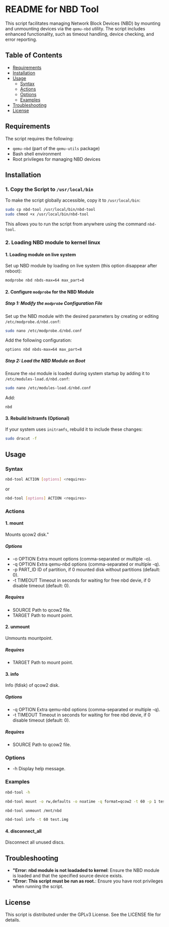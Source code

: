 # README for NBD Tool

This script facilitates managing Network Block Devices (NBD) by mounting and unmounting devices via the `qemu-nbd` utility. The script includes enhanced functionality, such as timeout handling, device checking, and error reporting.

## Table of Contents

- [Requirements](#requirements)
- [Installation](#installation)
- [Usage](#usage)
    - [Syntax](#syntax)
    - [Actions](#actions)
    - [Options](#options)
    - [Examples](#examples)
- [Troubleshooting](#troubleshooting)
- [License](#license)

## Requirements

The script requires the following:

- `qemu-nbd` (part of the `qemu-utils` package)
- Bash shell environment
- Root privileges for managing NBD devices

## Installation

### 1. Copy the Script to `/usr/local/bin`

To make the script globally accessible, copy it to `/usr/local/bin`:

```bash
sudo cp nbd-tool /usr/local/bin/nbd-tool
sudo chmod +x /usr/local/bin/nbd-tool
```

This allows you to run the script from anywhere using the command `nbd-tool`.

### 2. Loading NBD module to kernel linux

#### 1. Loading module on live system
Set up NBD module by loading on live system (this option disappear after reboot):

```bash
modprobe nbd nbds-max=64 max_part=8
```

#### 2. Configure `modprobe` for the NBD Module

##### Step 1: Modify the `modprobe` Configuration File

Set up the NBD module with the desired parameters by creating or editing `/etc/modprobe.d/nbd.conf`:

```bash
sudo nano /etc/modprobe.d/nbd.conf
```

Add the following configuration:

```
options nbd nbds-max=64 max_part=8
```

##### Step 2: Load the NBD Module on Boot

Ensure the `nbd` module is loaded during system startup by adding it to `/etc/modules-load.d/nbd.conf`:

```bash
sudo nano /etc/modules-load.d/nbd.conf
```

Add:

```
nbd
```

#### 3. Rebuild Initramfs (Optional)

If your system uses `initramfs`, rebuild it to include these changes:

```bash
sudo dracut -f
```

## Usage

### Syntax

```bash
nbd-tool ACTION [options] <requires> 
```
or
```bash
nbd-tool [options] ACTION <requires>
```

### Actions
#### 1. mount

Mounts qcow2 disk."

##### Options

- -o OPTION   Extra mount options (comma-separated or multiple -o).
- -q OPTION   Extra qemu-nbd options (comma-separated or multiple -q).
- -p PART_ID  ID of partition, if 0 mounted disk without partitions (default: 0).
- -t TIMEOUT  Timeout in seconds for waiting for free nbd devie, if 0 disable timeout (default: 0).

##### Requires

- SOURCE      Path to qcow2 file.
- TARGET      Path to mount point.

#### 2. unmount

Unmounts mountpoint.

##### Requires

- TARGET      Path to mount point.

#### 3. info

Info (fdisk) of qcow2 disk.

##### Options

- -q OPTION   Extra qemu-nbd options (comma-separated or multiple -q).
- -t TIMEOUT  Timeout in seconds for waiting for free nbd devie, if 0 disable timeout (default: 0).

##### Requires

- SOURCE      Path to qcow2 file.

### Options
- -h        Display help message.

### Examples

```bash
nbd-tool -h
```

```bash
nbd-tool mount -o rw,defaults -o noatime -q format=qcow2 -t 60 -p 1 test.img /mnt/nbd
```

```bash
nbd-tool unmount /mnt/nbd
```

```bash
nbd-tool info -t 60 test.img
```

#### 4. disconnect_all

Disconnect all unused discs.

## Troubleshooting

- **"Error: nbd module is not loadaded to kernel**:
  Ensure the NBD module is loaded and that the specified source device exists.
- **"Error: This script must be run as root.**:
  Ensure you have root privileges when running the script.

## License

This script is distributed under the GPLv3 License. See the LICENSE file for details.
